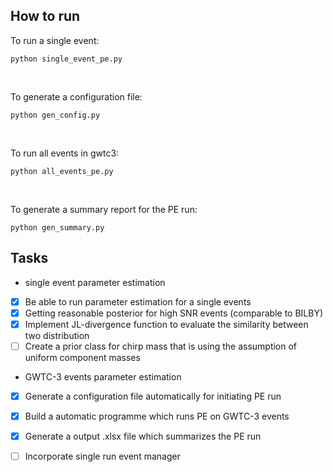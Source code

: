 
## How to run
To run a single event: <br />
```
python single_event_pe.py
```
<br />

To generate a configuration file: <br />
```
python gen_config.py
```
<br />

To run all events in gwtc3: <br />
```
python all_events_pe.py
```
<br />

To generate a summary report for the PE run: <br />
```
python gen_summary.py
```


## Tasks
* single event parameter estimation
- [x] Be able to run parameter estimation for a single events
- [x] Getting reasonable posterior for high SNR events (comparable to BILBY)
- [x] Implement JL-divergence function to evaluate the similarity between two distribution
- [ ] Create a prior class for chirp mass that is using the assumption of uniform component masses

* GWTC-3 events parameter estimation
- [x] Generate a configuration file automatically for initiating PE run
- [x] Build a automatic programme which runs PE on GWTC-3 events
- [x] Generate a output .xlsx file which summarizes the PE run
- [ ] Incorporate single run event manager


